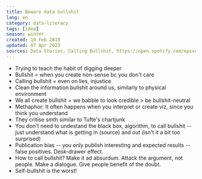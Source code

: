 ```yaml
---
title: Beware data bullshit
lang: en
category: data-literacy
tags: [idea]
season: winter
created: 18 Feb 2019
updated: 07 Apr 2023
sources: Data Stories, Calling Bullshit, https://open.spotify.com/episode/192ZTX8K36SUCct1V9IGsJ?si=GH5q8CqURomk7VMNX01Wrg
---
```


- Trying to teach the habit of digging deeper
- Bullshit = when you create non-sense bc you don't care
- Calling bullshit = even on lies, injustice
- Clean the information bullshit around us, similarly to physical environment
- We all create bullshit = we babble to look credible > be bullshit-neutral
- Methaphor: It often happens when you interpret or create viz, since you think you understand
- They critise smth similar to Tufte's chartjunk
- You don't need to undestand the black box, algorithm, to call bullshit -- just understand what is getting in (source) and out (isn't it a bit too surprised)
- Publication bias -- you only publish interesting and expected results -- false positives. Desk-drawer effect.
- How to call bullshit? Make it ad absurdum. Attack the argument, not people. Make a dialogue. Give people benefit of the doubt.
- Self-bullshit is the worst!